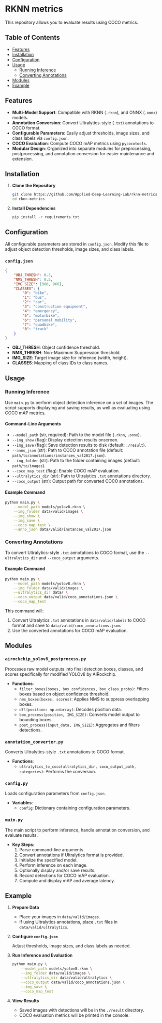 # RKNN metrics

This repository allows you to evaluate results using COCO metrics.

## Table of Contents

- [Features](#features)
- [Installation](#installation)
- [Configuration](#configuration)
- [Usage](#usage)
  - [Running Inference](#running-inference)
  - [Converting Annotations](#converting-annotations)
- [Modules](#modules)
- [Example](#example)

## Features

- **Multi-Model Support**: Compatible with RKNN (`.rknn`), and ONNX (`.onnx`) models.
- **Annotation Conversion**: Convert Ultralytics-style (`.txt`) annotations to COCO format.
- **Configurable Parameters**: Easily adjust thresholds, image sizes, and class labels via `config.json`.
- **COCO Evaluation**: Compute COCO mAP metrics using `pycocotools`.
- **Modular Design**: Organized into separate modules for preprocessing, postprocessing, and annotation conversion for easier maintenance and extension.

## Installation

1. **Clone the Repository**

   ```bash
   git clone https://github.com/Applied-Deep-Learning-Lab/rknn-metrics.git
   cd rknn-metrics
   ```

2. **Install Dependencies**

   ```bash
   pip install -r requirements.txt
   ```

## Configuration

All configurable parameters are stored in `config.json`. Modify this file to adjust object detection thresholds, image sizes, and class labels.

### `config.json`

```json
{
    "OBJ_THRESH": 0.3,
    "NMS_THRESH": 0.5,
    "IMG_SIZE": [960, 960],
    "CLASSES": {
        "0": "bike",
        "1": "bus",
        "2": "car",
        "3": "construction equipment",
        "4": "emergency",
        "5": "motorbike",
        "6": "personal mobility",
        "7": "quadbike",
        "8": "truck"
    }
}
```

- **OBJ_THRESH**: Object confidence threshold.
- **NMS_THRESH**: Non-Maximum Suppression threshold.
- **IMG_SIZE**: Target image size for inference (width, height).
- **CLASSES**: Mapping of class IDs to class names.

## Usage

### Running Inference

Use `main.py` to perform object detection inference on a set of images. The script supports displaying and saving results, as well as evaluating using COCO mAP metrics.

#### Command-Line Arguments

- `--model_path` (str, required): Path to the model file (`.rknn`, `.onnx`).
- `--img_show` (flag): Display detection results onscreen.
- `--img_save` (flag): Save detection results to disk (default: `./result`).
- `--anno_json` (str): Path to COCO annotation file (default: `path/to/annotations/instances_val2017.json`).
- `--img_folder` (str): Path to the folder containing images (default: `path/to/images`).
- `--coco_map_test` (flag): Enable COCO mAP evaluation.
- `--ultralytics_dir` (str): Path to Ultralytics `.txt` annotations directory.
- `--coco_output` (str): Output path for converted COCO annotations.

#### Example Command

```bash
python main.py \
    --model_path models/yolov8.rknn \
    --img_folder data/valid/images \
    --img_show \
    --img_save \
    --coco_map_test \
    --anno_json data/valid/instances_val2017.json
```

### Converting Annotations

To convert Ultralytics-style `.txt` annotations to COCO format, use the `--ultralytics_dir` and `--coco_output` arguments.

#### Example Command

```bash
python main.py \
    --model_path models/yolov8.rknn \
    --img_folder data/valid/images \
    --ultralytics_dir data/ \
    --coco_output data/valid/coco_annotations.json \
    --coco_map_test
```

This command will:

1. Convert Ultralytics `.txt` annotations in `data/valid/labels` to COCO format and save to `data/valid/coco_annotations.json`.
2. Use the converted annotations for COCO mAP evaluation.

## Modules

### `airockchip_yolov8_postprocess.py`

Processes raw model outputs into final detection boxes, classes, and scores specifically for modified YOLOv8 by AIRockchip.

- **Functions**:
  - `filter_boxes(boxes, box_confidences, box_class_probs)`: Filters boxes based on object confidence threshold.
  - `nms_boxes(boxes, scores)`: Applies NMS to suppress overlapping boxes.
  - `dfl(position: np.ndarray)`: Decodes position data.
  - `box_process(position, IMG_SIZE)`: Converts model output to bounding boxes.
  - `post_process(input_data, IMG_SIZE)`: Aggregates and filters detections.

### `annotation_converter.py`

Converts Ultralytics-style `.txt` annotations to COCO format.

- **Functions**:
  - `ultralytics_to_coco(ultralytics_dir, coco_output_path, categories)`: Performs the conversion.

### `config.py`

Loads configuration parameters from `config.json`.

- **Variables**:
  - `config`: Dictionary containing configuration parameters.

### `main.py`

The main script to perform inference, handle annotation conversion, and evaluate results.

- **Key Steps**:
  1. Parse command-line arguments.
  2. Convert annotations if Ultralytics format is provided.
  3. Initialize the specified model.
  4. Perform inference on each image.
  5. Optionally display and/or save results.
  6. Record detections for COCO mAP evaluation.
  7. Compute and display mAP and average latency.

## Example

1. **Prepare Data**

   - Place your images in `data/valid/images`.
   - If using Ultralytics annotations, place `.txt` files in `data/valid/ultralytics`.

2. **Configure `config.json`**

   Adjust thresholds, image sizes, and class labels as needed.

3. **Run Inference and Evaluation**

   ```bash
   python main.py \
       --model_path models/yolov8.rknn \
       --img_folder data/valid/images \
       --ultralytics_dir data/valid/ultralytics \
       --coco_output data/valid/coco_annotations.json \
       --img_save \
       --coco_map_test
   ```

4. **View Results**

   - Saved images with detections will be in the `./result` directory.
   - COCO evaluation metrics will be printed in the console.
